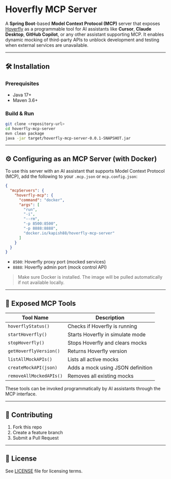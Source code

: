 
# Hoverfly MCP Server

A **Spring Boot**-based **Model Context Protocol (MCP)** server that exposes [Hoverfly](https://hoverfly.io/) as a programmable tool for AI assistants like **Cursor**, **Claude Desktop**, **GitHub Copilot**, or any other assistant supporting MCP. It enables dynamic mocking of third-party APIs to unblock development and testing when external services are unavailable.

---

## 🛠️ Installation

### Prerequisites

- Java 17+
- Maven 3.6+

### Build & Run

```bash
git clone <repository-url>
cd hoverfly-mcp-server
mvn clean package
java -jar target/hoverfly-mcp-server-0.0.1-SNAPSHOT.jar
```

---

## ⚙️ Configuring as an MCP Server (with Docker)

To use this server with an AI assistant that supports Model Context Protocol (MCP), add the following to your `.mcp.json` or `mcp.config.json`:

```json
{
  "mcpServers": {
    "hoverfly-mcp": {
      "command": "docker",
      "args": [
        "run",
        "-i",
        "--rm",
        "-p 8500:8500",
        "-p 8888:8888",
        "docker.io/kapish88/hoverfly-mcp-server"
      ]
    }
  }
}
```

- `8500`: Hoverfly proxy port (mocked services)
- `8888`: Hoverfly admin port (mock control API)

> Make sure Docker is installed. The image will be pulled automatically if not available locally.

---

## 🔧 Exposed MCP Tools

| Tool Name               | Description                                  |
|------------------------|----------------------------------------------|
| `hoverflyStatus()`     | Checks if Hoverfly is running                |
| `startHoverfly()`      | Starts Hoverfly in simulate mode             |
| `stopHoverfly()`       | Stops Hoverfly and clears mocks              |
| `getHoverflyVersion()` | Returns Hoverfly version                     |
| `listAllMockAPIs()`    | Lists all active mocks                       |
| `createMockAPI(json)`  | Adds a mock using JSON definition            |
| `removeAllMockedAPIs()`| Removes all existing mocks                   |

These tools can be invoked programmatically by AI assistants through the MCP interface.

---

## 🤝 Contributing

1. Fork this repo  
2. Create a feature branch  
3. Submit a Pull Request  

---

## 📜 License

See [LICENSE](LICENSE) file for licensing terms.

